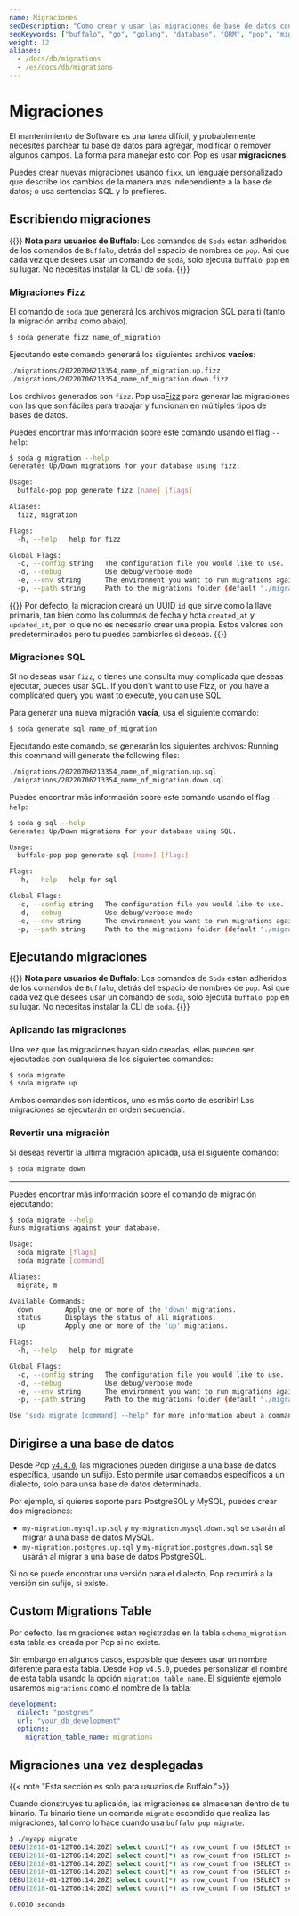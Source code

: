 ```yaml
---
name: Migraciones
seoDescription: "Como crear y usar las migraciones de base de datos con Pop"
seoKeywords: ["buffalo", "go", "golang", "database", "ORM", "pop", "migration"]
weight: 12
aliases:
  - /docs/db/migrations
  - /es/docs/db/migrations
---
```

# Migraciones

El mantenimiento de Software es una tarea difícil, y probablemente necesites parchear tu base de datos para agregar, modificar o remover algunos campos. La forma para manejar esto con Pop es usar **migraciones**.

Puedes crear nuevas migraciones usando `fixx`, un lenguaje personalizado que describe los cambios de la manera mas independiente a la base de datos; o usa sentencias SQL y lo prefieres.

## Escribiendo migraciones

{{<note>}}
**Nota para usuarios de Buffalo**: Los comandos de `Soda` estan adheridos de los comandos de `Buffalo`, detrás del espacio de nombres de `pop`. Asi que cada vez que desees usar un comando de `soda`, solo ejecuta `buffalo pop` en su lugar. No necesitas instalar la CLI de `soda`.
{{</note>}}

### Migraciones Fizz

El comando de `soda` que generará los archivos migracion SQL para ti (tanto la migración arriba como abajo).

```bash
$ soda generate fizz name_of_migration
```

Ejecutando este comando generará los siguientes archivos **vacíos**:

```bash
./migrations/20220706213354_name_of_migration.up.fizz
./migrations/20220706213354_name_of_migration.down.fizz
```

Los archivos generados son `fizz`. Pop usa[Fizz](https://github.com/gobuffalo/fizz/blob/master/README.md) para generar las migraciones con las que son fáciles para trabajar y funcionan en múltiples tipos de bases de datos.

Puedes encontrar más información sobre este comando usando el flag `--help`:

```bash
$ soda g migration --help
Generates Up/Down migrations for your database using fizz.

Usage:
  buffalo-pop pop generate fizz [name] [flags]

Aliases:
  fizz, migration

Flags:
  -h, --help   help for fizz

Global Flags:
  -c, --config string   The configuration file you would like to use.
  -d, --debug           Use debug/verbose mode
  -e, --env string      The environment you want to run migrations against. Will use $GO_ENV if set. (default "development")
  -p, --path string     Path to the migrations folder (default "./migrations")
```

{{<warning>}}
Por defecto, la migracion creará un UUID `id` que sirve como la llave primaria, tan bien como las columnas de fecha y hota `created_at` y `updated_at`, por lo que no es necesario crear una propia. Estos valores son predeterminados pero tu puedes cambiarlos si deseas.
{{</warning>}}

### Migraciones SQL

SI no deseas usar `fizz`, o tienes una consulta muy complicada que deseas ejecutar, puedes usar SQL.
If you don't want to use Fizz, or you have a complicated query you want to execute, you can use SQL.


Para generar una nueva migración **vacía**, usa el siguiente comando:

```bash
$ soda generate sql name_of_migration
```

Ejecutando este comando, se generarán los siguientes archivos:
Running this command will generate the following files:

```bash
./migrations/20220706213354_name_of_migration.up.sql
./migrations/20220706213354_name_of_migration.down.sql
```

Puedes encontrar más información sobre este comando usando el flag `--help`:

```bash
$ soda g sql --help
Generates Up/Down migrations for your database using SQL.

Usage:
  buffalo-pop pop generate sql [name] [flags]

Flags:
  -h, --help   help for sql

Global Flags:
  -c, --config string   The configuration file you would like to use.
  -d, --debug           Use debug/verbose mode
  -e, --env string      The environment you want to run migrations against. Will use $GO_ENV if set. (default "development")
  -p, --path string     Path to the migrations folder (default "./migrations")
```


## Ejecutando migraciones

{{<note>}}
**Nota para usuarios de Buffalo**: Los comandos de `Soda` estan adheridos de los comandos de `Buffalo`, detrás del espacio de nombres de `pop`. Asi que cada vez que desees usar un comando de `soda`, solo ejecuta `buffalo pop` en su lugar. No necesitas instalar la CLI de `soda`.
{{</note>}}


### Aplicando las migraciones
Una vez que las migraciones hayan sido creadas, ellas pueden ser ejecutadas con cualquiera de los siguientes comandos:

```bash
$ soda migrate
$ soda migrate up
```
Ambos comandos son identicos, uno es más corto de escribir! Las migraciones se ejecutarán en orden secuencial.

### Revertir una migración
Si deseas revertir la ultima migración aplicada, usa el siguiente comando:

```bash
$ soda migrate down
```

---

Puedes encontrar más información sobre el comando de migración ejecutando:

```bash
$ soda migrate --help
Runs migrations against your database.

Usage:
  soda migrate [flags]
  soda migrate [command]

Aliases:
  migrate, m

Available Commands:
  down        Apply one or more of the 'down' migrations.
  status      Displays the status of all migrations.
  up          Apply one or more of the 'up' migrations.

Flags:
  -h, --help   help for migrate

Global Flags:
  -c, --config string   The configuration file you would like to use.
  -d, --debug           Use debug/verbose mode
  -e, --env string      The environment you want to run migrations against. Will use $GO_ENV if set. (default "development")
  -p, --path string     Path to the migrations folder (default "./migrations")

Use "soda migrate [command] --help" for more information about a command.
```

## Dirigirse a una base de datos

Desde Pop [`v4.4.0`](https://github.com/gobuffalo/pop/releases/tag/v4.4.0), las migraciones pueden dirigirse a una base de datos específica, usando un sufijo. Esto permite usar comandos específicos a un dialecto, solo para unsa base de datos determinada.

Por ejemplo, si quieres soporte para PostgreSQL y MySQL, puedes crear dos migraciones:

* `my-migration.mysql.up.sql` y `my-migration.mysql.down.sql` se usarán al migrar a una base de datos MySQL.
* `my-migration.postgres.up.sql` y `my-migration.postgres.down.sql` se usarán al migrar a una base de datos PostgreSQL.

Si no se puede encontrar una versión para el dialecto, Pop recurrirá a la versión sin sufijo, si existe.

## Custom Migrations Table

Por defecto, las migraciones estan registradas en la tabla `schema_migration`. esta tabla es creada por Pop si no existe.

Sin embargo en algunos casos, esposible que desees usar un nombre diferente para esta tabla. Desde Pop `v4.5.0`, puedes personalizar el nombre de esta tabla usando la opción `migration_table_name`. El siguiente ejemplo usaremos `migrations` como el nombre de la tabla:

```yaml
development:
  dialect: "postgres"
  url: "your_db_development"
  options:
    migration_table_name: migrations
```

## Migraciones una vez desplegadas

{{< note "Esta sección es solo para usuarios de Buffalo.">}}

Cuando cionstruyes tu aplicaión, las migraciones se almacenan dentro de tu binario. Tu binario tiene un comando `migrate` escondido que realiza las migraciones, tal como lo hace cuando usa `buffalo pop migrate`:

```bash
$ ./myapp migrate
DEBU[2018-01-12T06:14:20Z] select count(*) as row_count from (SELECT schema_migration.* FROM schema_migration AS schema_migration WHERE version = ?) a $1=20171213171622
DEBU[2018-01-12T06:14:20Z] select count(*) as row_count from (SELECT schema_migration.* FROM schema_migration AS schema_migration WHERE version = ?) a $1=20171213172104
DEBU[2018-01-12T06:14:20Z] select count(*) as row_count from (SELECT schema_migration.* FROM schema_migration AS schema_migration WHERE version = ?) a $1=20171213172249
DEBU[2018-01-12T06:14:20Z] select count(*) as row_count from (SELECT schema_migration.* FROM schema_migration AS schema_migration WHERE version = ?) a $1=20171213173148
DEBU[2018-01-12T06:14:20Z] select count(*) as row_count from (SELECT schema_migration.* FROM schema_migration AS schema_migration WHERE version = ?) a $1=20171219070903
DEBU[2018-01-12T06:14:20Z] select count(*) as row_count from (SELECT schema_migration.* FROM schema_migration AS schema_migration WHERE version = ?) a $1=20171219071524

0.0010 seconds
```
